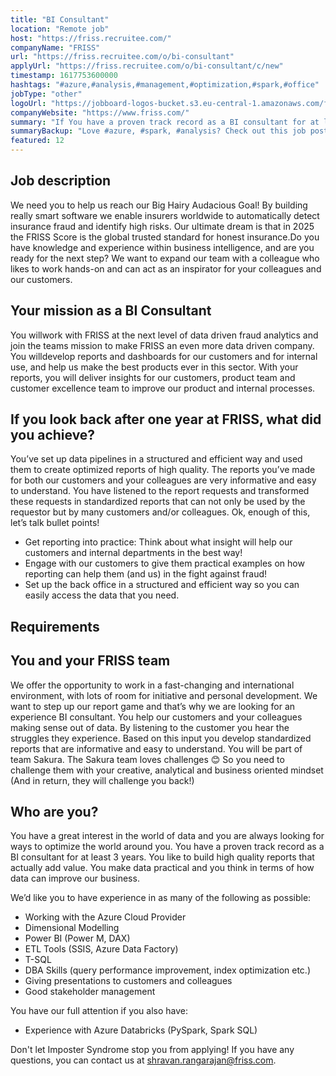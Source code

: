 ```yaml
---
title: "BI Consultant"
location: "Remote job"
host: "https://friss.recruitee.com/"
companyName: "FRISS"
url: "https://friss.recruitee.com/o/bi-consultant"
applyUrl: "https://friss.recruitee.com/o/bi-consultant/c/new"
timestamp: 1617753600000
hashtags: "#azure,#analysis,#management,#optimization,#spark,#office"
jobType: "other"
logoUrl: "https://jobboard-logos-bucket.s3.eu-central-1.amazonaws.com/friss-fraud-risk-compliance"
companyWebsite: "https://www.friss.com/"
summary: "If You have a proven track record as a BI consultant for at least 3 years, FRISS is looking for someone with your skillset."
summaryBackup: "Love #azure, #spark, #analysis? Check out this job post!"
featured: 12
---
```


## Job description

We need you to help us reach our Big Hairy Audacious Goal! By building really smart software we enable insurers worldwide to automatically detect insurance fraud and identify high risks. Our ultimate dream is that in 2025 the FRISS Score is the global trusted standard for honest insurance.Do you have knowledge and experience within business intelligence, and are you ready for the next step? We want to expand our team with a colleague who likes to work hands-on and can act as an inspirator for your colleagues and our customers.

## Your mission as a BI Consultant

You willwork with FRISS at the next level of data driven fraud analytics and join the teams mission to make FRISS an even more data driven company. You willdevelop reports and dashboards for our customers and for internal use, and help us make the best products ever in this sector. With your reports, you will deliver insights for our customers, product team and customer excellence team to improve our product and internal processes.

## If you look back after one year at FRISS, what did you achieve?

You’ve set up data pipelines in a structured and efficient way and used them to create optimized reports of high quality. The reports you’ve made for both our customers and your colleagues are very informative and easy to understand. You have listened to the report requests and transformed these requests in standardized reports that can not only be used by the requestor but by many customers and/or colleagues. Ok, enough of this, let’s talk bullet points!

*   Get reporting into practice: Think about what insight will help our customers and internal departments in the best way!
*   Engage with our customers to give them practical examples on how reporting can help them (and us) in the fight against fraud!
*   Set up the back office in a structured and efficient way so you can easily access the data that you need.

## Requirements

## You and your FRISS team

We offer the opportunity to work in a fast-changing and international environment, with lots of room for initiative and personal development. We want to step up our report game and that’s why we are looking for an experience BI consultant. You help our customers and your colleagues making sense out of data. By listening to the customer you hear the struggles they experience. Based on this input you develop standardized reports that are informative and easy to understand. You will be part of team Sakura. The Sakura team loves challenges 😊 So you need to challenge them with your creative, analytical and business oriented mindset (And in return, they will challenge you back!)

## Who are you?

You have a great interest in the world of data and you are always looking for ways to optimize the world around you. You have a proven track record as a BI consultant for at least 3 years. You like to build high quality reports that actually add value. You make data practical and you think in terms of how data can improve our business.

We’d like you to have experience in as many of the following as possible:

*   Working with the Azure Cloud Provider
*   Dimensional Modelling
*   Power BI (Power M, DAX)
*   ETL Tools (SSIS, Azure Data Factory)
*   T-SQL
*   DBA Skills (query performance improvement, index optimization etc.)
*   Giving presentations to customers and colleagues
*   Good stakeholder management

You have our full attention if you also have:

*   Experience with Azure Databricks (PySpark, Spark SQL)

Don't let Imposter Syndrome stop you from applying! If you have any questions, you can contact us at [shravan.rangarajan@friss.com](mailto:shravan.rangarajan@friss.com).

